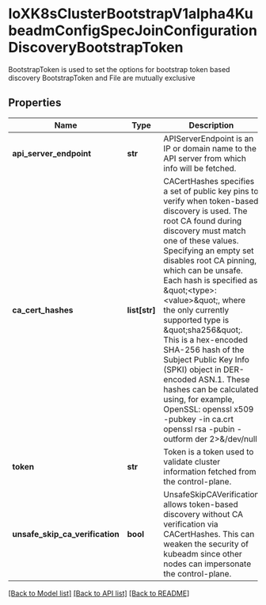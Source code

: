 # IoXK8sClusterBootstrapV1alpha4KubeadmConfigSpecJoinConfigurationDiscoveryBootstrapToken

BootstrapToken is used to set the options for bootstrap token based discovery BootstrapToken and File are mutually exclusive
## Properties
Name | Type | Description | Notes
------------ | ------------- | ------------- | -------------
**api_server_endpoint** | **str** | APIServerEndpoint is an IP or domain name to the API server from which info will be fetched. | [optional] 
**ca_cert_hashes** | **list[str]** | CACertHashes specifies a set of public key pins to verify when token-based discovery is used. The root CA found during discovery must match one of these values. Specifying an empty set disables root CA pinning, which can be unsafe. Each hash is specified as \&quot;&lt;type&gt;:&lt;value&gt;\&quot;, where the only currently supported type is \&quot;sha256\&quot;. This is a hex-encoded SHA-256 hash of the Subject Public Key Info (SPKI) object in DER-encoded ASN.1. These hashes can be calculated using, for example, OpenSSL: openssl x509 -pubkey -in ca.crt openssl rsa -pubin -outform der 2&gt;&amp;/dev/null | openssl dgst -sha256 -hex | [optional] 
**token** | **str** | Token is a token used to validate cluster information fetched from the control-plane. | 
**unsafe_skip_ca_verification** | **bool** | UnsafeSkipCAVerification allows token-based discovery without CA verification via CACertHashes. This can weaken the security of kubeadm since other nodes can impersonate the control-plane. | [optional] 

[[Back to Model list]](../README.md#documentation-for-models) [[Back to API list]](../README.md#documentation-for-api-endpoints) [[Back to README]](../README.md)


